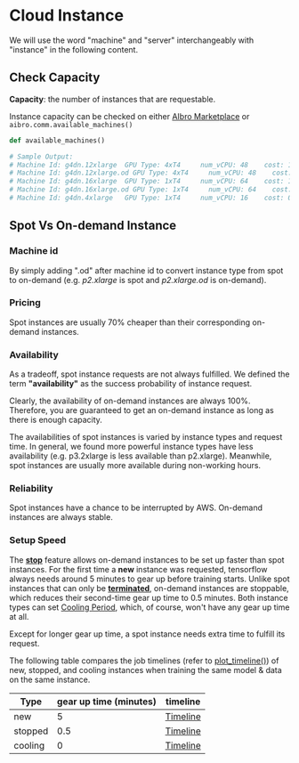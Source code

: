 # Cloud Instance

We will use the word "machine" and "server" interchangeably with "instance" in the following content.

## Check Capacity

**Capacity**: the number of instances that are requestable.

Instance capacity can be checked on either [AIbro Marketplace](https://aipaca.ai/marketplace) or `aibro.comm.available_machines()`

```python
def available_machines()

# Sample Output:
# Machine Id: g4dn.12xlarge  GPU Type: 4xT4     num_vCPU: 48    cost: 1.43      capacity: 2 availability: 32.0%
# Machine Id: g4dn.12xlarge.od GPU Type: 4xT4     num_vCPU: 48    cost: 3.91      capacity: 3 availability: 100%
# Machine Id: g4dn.16xlarge  GPU Type: 1xT4     num_vCPU: 64    cost: 1.31      capacity: 2 availability: 13.0%
# Machine Id: g4dn.16xlarge.od GPU Type: 1xT4     num_vCPU: 64    cost: 4.35      capacity: 2 availability: 100%
# Machine Id: g4dn.4xlarge   GPU Type: 1xT4     num_vCPU: 16    cost: 0.36      capacity: 8 availability: 86.0%
```

## Spot Vs On-demand Instance

### Machine id

By simply adding ".od" after machine id to convert instance type from spot to on-demand (e.g. _p2.xlarge_ is spot and _p2.xlarge.od_ is on-demand).

### Pricing

Spot instances are usually 70% cheaper than their corresponding on-demand instances.

### Availability

As a tradeoff, spot instance requests are not always fulfilled. We defined the term **"availability"** as the success probability of
instance request.

Clearly, the availability of on-demand instances are always 100%. Therefore, you are guaranteed to get an on-demand
instance as long as there is enough capacity.

The availabilities of spot instances is varied by instance types and request time. In general, we found more powerful
instance types have less availability (e.g. p3.2xlarge is less available than p2.xlarge). Meanwhile, spot instances are
usually more available during non-working hours.

### Reliability

Spot instances have a chance to be interrupted by AWS. On-demand instances are always stable.

### Setup Speed

The **[stop](https://docs.aws.amazon.com/AWSEC2/latest/UserGuide/Stop_Start.html)** feature allows on-demand instances to be set up faster than spot instances. For the first time a **new** instance was requested, tensorflow always needs around 5 minutes to gear up before training starts. Unlike spot instances that can only be [**terminated**](https://docs.aws.amazon.com/AWSEC2/latest/UserGuide/terminating-instances.html), on-demand instances are stoppable, which reduces their second-time gear up time to 0.5 minutes. Both instance types can set [Cooling Period](#cooling-period), which, of course, won't have any gear up time at all.

Except for longer gear up time, a spot instance needs extra time to fulfill its request.

The following table compares the job timelines (refer to [plot_timeline()](#plot_timeline)) of new, stopped, and cooling instances when training the same model & data on the same instance.

| Type    | gear up time (minutes) | timeline                                                                                        |
| ------- | ---------------------- | ----------------------------------------------------------------------------------------------- |
| new     | 5                      | [Timeline](https://aibro-user-timeline.s3.amazonaws.com/example/new_instance_timeline.html)     |
| stopped | 0.5                    | [Timeline](https://aibro-user-timeline.s3.amazonaws.com/example/stopped_instance_timeline.html) |
| cooling | 0                      | [Timeline](https://aibro-user-timeline.s3.amazonaws.com/example/cooling_server_timeline.html)   |
